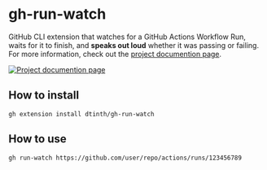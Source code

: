 # gh-run-watch

GitHub CLI extension that watches for a GitHub Actions Workflow Run, waits for it to finish, and **speaks out loud** whether it was passing or failing.
For more information, check out the [project documention page](https://docs.dt.in.th/gh-run-watch/index.html).

[![Project documention page](https://ss.dt.in.th/api/screenshots/docs-gh-run-watch__index.png)](https://docs.dt.in.th/gh-run-watch/index.html)

## How to install

```
gh extension install dtinth/gh-run-watch
```

## How to use

```bash
gh run-watch https://github.com/user/repo/actions/runs/123456789
```
